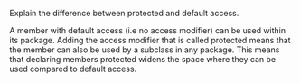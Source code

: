 Explain the difference between protected and default access.

A member with default access (i.e no access modifier) can be used within its package. Adding the access modifier that is called protected means that the member can also be used by a subclass in any package. This means that declaring members protected widens the space where they can be used compared to default access.
